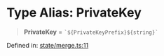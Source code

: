 # Type Alias: PrivateKey

> **PrivateKey** = `` `${PrivateKeyPrefix}${string}` ``

Defined in: [state/merge.ts:11](https://github.com/benallfree/lab13/blob/9ac0af7da9640b4b5437ad34793eec1f82ae6b92/sdk/src/online/state/merge.ts#L11)
